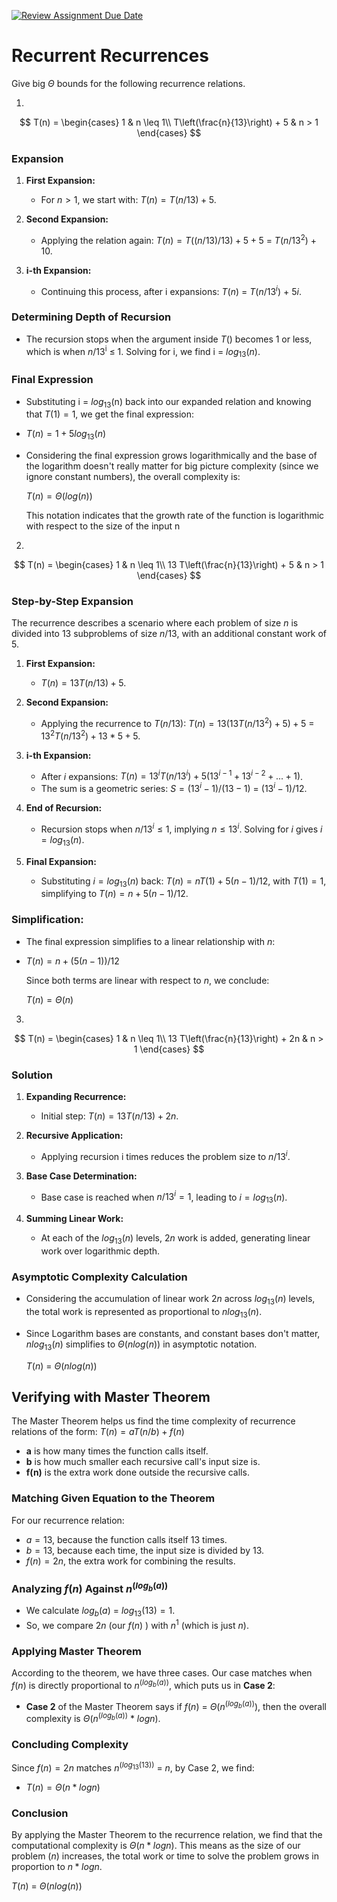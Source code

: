 [![Review Assignment Due Date](https://classroom.github.com/assets/deadline-readme-button-24ddc0f5d75046c5622901739e7c5dd533143b0c8e959d652212380cedb1ea36.svg)](https://classroom.github.com/a/8KYthzwp)
# Recurrent Recurrences

Give big $\Theta$ bounds for the following recurrence relations.

1.
$$ T(n) =
    \begin{cases}
        1 & n \leq 1\\
        T\left(\frac{n}{13}\right) + 5 & n > 1
    \end{cases}
$$



### Expansion

1. **First Expansion:**
   - For $n > 1$, we start with: $T(n) = T(n/13) + 5$.

2. **Second Expansion:**
   - Applying the relation again: $T(n) = T((n/13)/13) + 5 + 5$ = $T(n/13$<sup>$2$</sup>) + $10$.

3. **i-th Expansion:**
   - Continuing this process, after i expansions: $T(n)$ = $T(n/13$<sup>$i$</sup>) + $5i$.

### Determining Depth of Recursion

- The recursion stops when the argument inside $T()$ becomes 1 or less, which is when $n/13$<sup>i</sup> ≤ 1. Solving for i, we find i = $log$<sub>$13$</sub>$(n)$.

### Final Expression

- Substituting i = $log$<sub>13</sub>(n) back into our expanded relation and knowing that $T(1) = 1$, we get the final expression:

- $T(n) = 1 + 5log$<sub>$13$</sub>$(n)$

- Considering the final expression grows logarithmically and the base of the logarithm doesn't really matter for big picture complexity (since we ignore constant numbers), the overall complexity is:
  
  $T(n) = Θ(log(n))$

  This notation indicates that the growth rate of the function is logarithmic with respect to the size of the input n


2.
$$ T(n) =
    \begin{cases}
        1 & n \leq 1\\
        13 T\left(\frac{n}{13}\right) + 5 & n > 1
    \end{cases}
$$

### Step-by-Step Expansion

The recurrence describes a scenario where each problem of size $n$ is divided into 13 subproblems of size $n/13$, with an additional constant work of 5.

1. **First Expansion:**
   - $T(n) = 13T(n/13) + 5$.

2. **Second Expansion:**
   - Applying the recurrence to $T(n/13)$: $T(n) = 13(13T(n/13^2) + 5) + 5$ = $13^2T(n/13^2) + 13 * 5 + 5$.

3. **i-th Expansion:**
   - After $i$ expansions: $T(n) = 13^iT(n/13^i) + 5(13^{i-1} + 13^{i-2} + ... + 1)$.
   - The sum is a geometric series: $S = (13^i - 1) / (13 - 1)$ = $(13^i - 1) / 12$.

4. **End of Recursion:**
   - Recursion stops when $n/13^i ≤ 1$, implying $n ≤ 13^i$. Solving for $i$ gives $i = log$<sub>$13$</sub>$(n)$.

5. **Final Expansion:**
   - Substituting $i = log$<sub>$13$</sub>$(n)$ back: $T(n) = nT(1) + 5(n - 1)/12$, with $T(1) = 1$, simplifying to $T(n) = n + 5(n - 1)/12$.

### Simplification:

- The final expression simplifies to a linear relationship with $n$:  

- $T(n) = n + (5(n - 1))/12$

  Since both terms are linear with respect to $n$, we conclude:

  $T(n) = Θ(n)$


3.
$$ T(n) =
    \begin{cases}
        1 & n \leq 1\\
        13 T\left(\frac{n}{13}\right) + 2n & n > 1
    \end{cases}
$$

### Solution
1. **Expanding Recurrence:**
   - Initial step: $T(n) = 13T(n/13) + 2n$.

2. **Recursive Application:**
   - Applying recursion i times reduces the problem size to $n/13^i$.

3. **Base Case Determination:**
   - Base case is reached when $n/13^i = 1$, leading to $i = log$<sub>$13$</sub>$(n)$.

4. **Summing Linear Work:**
   - At each of the $log$<sub>$13$</sub>$(n)$ levels, $2n$ work is added, generating linear work over logarithmic depth.

### Asymptotic Complexity Calculation

- Considering the accumulation of linear work $2n$ across $log$<sub>$13$</sub>$(n)$ levels, the total work is represented as proportional to $n log$<sub>$13$</sub>$(n)$.
- Since Logarithm bases are constants, and constant bases don't matter, $n log$<sub>$13$</sub>$(n)$ simplifies to $Θ(n log(n))$ in asymptotic notation.
  
  $T(n)$ = $Θ(n log(n))$

## Verifying with Master Theorem

The Master Theorem helps us find the time complexity of recurrence relations of the form:
$T(n) = aT(n/b) + f(n)$
- **a** is how many times the function calls itself.
- **b** is how much smaller each recursive call's input size is.
- **f(n)** is the extra work done outside the recursive calls.

### Matching Given Equation to the Theorem

For our recurrence relation:
- $a = 13$, because the function calls itself 13 times.
- $b = 13$, because each time, the input size is divided by 13.
- $f(n) = 2n$, the extra work for combining the results.

### Analyzing $f(n)$ Against $n$<sup>$(log_b(a))$</sup>

- We calculate $log_b(a)$ = $log$<sub>$13$</sub>$(13) = 1$.
- So, we compare $2n$ (our $f(n)$ ) with $n^1$ (which is just $n$).

### Applying Master Theorem

According to the theorem, we have three cases. Our case matches when $f(n)$ is directly proportional to $n$<sup>$(log_b(a))$</sup>, which puts us in **Case 2**:

- **Case 2** of the Master Theorem says if $f(n)$ = $Θ(n$<sup>$(log_b(a))$</sup>), then the overall complexity is $Θ(n$<sup>$(log_b(a))$</sup> * $log n$).

### Concluding Complexity

Since $f(n) = 2n$ matches $n$<sup>($log$<sub>$13$</sub>($13$))</sup> = $n$, by Case 2, we find:
- $T(n) = Θ(n * log n)$

### Conclusion

By applying the Master Theorem to the recurrence relation, we find that the computational complexity is $Θ(n * log n)$. This means as the size of our problem ($n$) increases, the total work or time to solve the problem grows in proportion to $n * log n$.

$T(n)$ = $Θ(n log(n))$

